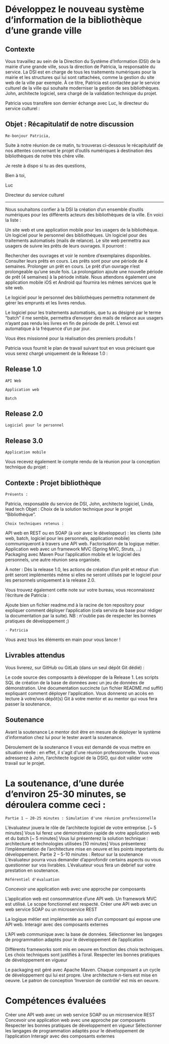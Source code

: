 # Développez le nouveau système d’information de la bibliothèque d’une grande ville

## Contexte

Vous travaillez au sein de la Direction du Système d’Information (DSI)  de la mairie d’une grande ville, sous la direction de Patricia, la responsable du service. La DSI est en charge de tous les traitements numériques pour la mairie et les structures qui lui sont rattachées, comme la gestion du site web de la ville par exemple. À ce titre, Patricia est contactée par le service culturel de la ville qui souhaite moderniser la gestion de ses bibliothèques. John, architecte logiciel, sera chargé de la validation technique du projet.

Patricia vous transfère son dernier échange avec Luc, le directeur du service culturel :

## Objet : Récapitulatif de notre discussion

    Re-bonjour Patricia,

Suite à notre réunion de ce matin, tu trouveras ci-dessous le récapitulatif de nos attentes concernant le projet d’outils numériques à destination des bibliothèques de notre très chère ville.

Je reste à dispo si tu as des questions,

Bien à toi,

Luc

Directeur du service culturel

----

Nous souhaitons confier à la DSI la création d’un ensemble d’outils numériques pour les différents acteurs des bibliothèques de la ville. En voici la liste :

Un site web et une application mobile pour les usagers de la bibliothèque.
Un logiciel pour le personnel des bibliothèques.
Un logiciel pour des traitements automatisés (mails de relance).
Le site web permettra aux usagers de suivre les prêts de leurs ouvrages. Il pourront :

Rechercher des ouvrages et voir le nombre d’exemplaires disponibles.
Consulter leurs prêts en cours. Les prêts sont pour une période de 4 semaines.
Prolonger un prêt en cours. Le prêt d’un ouvrage n’est prolongeable qu’une seule fois. La prolongation ajoute une nouvelle période de prêt (4 semaines) à la période initiale.
Nous attendons également une application mobile iOS et Android qui fournira les mêmes services que le site web.

Le logiciel pour le personnel des bibliothèques permettra notamment de gérer les emprunts et les livres rendus.

Le logiciel pour les traitements automatisés, que tu as désigné par le terme “batch” il me semble, permettra d’envoyer des mails de relance aux usagers n’ayant pas rendu les livres en fin de période de prêt. L’envoi est automatique à la fréquence d’un par jour.

Vous êtes missionné pour la réalisation des premiers produits !

Patricia vous fournit le plan de travail suivant tout en vous précisant que vous serez chargé uniquement de la Release 1.0 :

## Release 1.0

    API Web

    Application web

    Batch

## Release 2.0

    Logiciel pour le personnel

## Release 3.0

    Application mobile

Vous recevez également le compte rendu de la réunion pour la conception technique du projet :

## Contexte : Projet bibliothèque

    Présents : 

Patricia, responsable du service de DSI,
John, architecte logiciel,
Linda, lead tech
Objet : Choix de la solution technique pour le projet “Bibliothèque”.

    Choix techniques retenus :

API web en REST ou en SOAP (à voir avec le développeur) : les clients (site web, batch, logiciel pour les personnels, application mobile) communiqueront à travers une API web. Factorisation de la logique métier.
Application web avec un framework MVC (Spring MVC, Struts, …)
Packaging avec Maven
Pour l’application mobile et le logiciel des personnels, une autre réunion sera organisée.

À noter : Dès la release 1.0, les actions de création d’un prêt et retour d’un prêt seront implémentés même si elles ne seront utilisés par le logiciel pour les personnels uniquement à la release 2.0.

Vous trouvez également cette note sur votre bureau, vous reconnaissez l’écriture de Patricia :

Ajoute bien un fichier readme.md à la racine de ton repository pour expliquer comment déployer l’application (cela servira de base pour rédiger la documentation par la suite).
NB : n'oublie pas de respecter les bonnes pratiques de développement ;)

    - Patricia

Vous avez tous les éléments en main pour vous lancer !

## Livrables attendus
Vous livrerez, sur GitHub ou GitLab (dans un seul dépôt Git dédié) :

Le code source des composants à développer de la Release 1.
Les scripts SQL de création de la base de données avec un jeu de données de démonstration.
Une documentation succincte (un fichier README.md  suffit) expliquant comment déployer l'application.
Vous donnerez un accès en lecture à votre/vos dépôt(s) Git à votre mentor et au mentor qui vous fera passer la soutenance.

## Soutenance
Avant la soutenance
Le mentor doit être en mesure de déployer le système d’information chez lui pour le tester avant la soutenance.

Déroulement de la soutenance
Il vous est demandé de vous mettre en situation réelle : en effet, il s'agit d'une réunion professionnelle. Vous vous adresserez à John, l’architecte logiciel de la DSIO, qui doit valider votre travail sur le projet.‌

# La soutenance, d’une durée d’environ 25-30 minutes, se déroulera comme ceci :

    Partie 1 – 20-25 minutes : Simulation d'une réunion professionnelle
L’évaluateur jouera le rôle de l’architecte logiciel de votre entreprise.
[~ 5 minutes]  Vous lui ferez une démonstration rapide de votre application web et du batch
[~ 5 minutes] Vous lui présenterez la solution technique : architecture et technologies utilisées
[10 minutes] Vous présenterez l’implémentation de l’architecture mise en oeuvre et les points importants du développement.
    Partie 2 – 5-10 minutes : Retour sur la soutenance
L’évaluateur pourra vous demander d’approfondir certains aspects ou vous questionner sur vos livrables.
L’évaluateur vous fera un debrief sur votre prestation en soutenance.

    Référentiel d'évaluation
Concevoir une application web avec une approche par composants

L’application web est consommatrice d’une API web.
Un framework MVC est utilisé.
Le scope fonctionnel est respecté.
Créer une API web avec un web service SOAP ou un microservice REST

La logique métier est implémentée au sein d’un composant qui expose une API web.
Interagir avec des composants externes

L’API web communique avec la base de données.
Sélectionner les langages de programmation adaptés pour le développement de l’application

Différents frameworks sont mis en oeuvre en fonction des choix techniques.
Les choix techniques sont justifiés à l’oral.
Respecter les bonnes pratiques de développement en vigueur

Le packaging est géré avec Apache Maven.
Chaque composant a un cycle de développement qui lui est propre.
Une architecture n-tiers est mise en oeuvre.
Le patron de conception ‘Inversion de contrôle’ est mis en oeuvre.

# Compétences évaluées
Créer une API web avec un web service SOAP ou un microservice REST
Concevoir une application web avec une approche par composants
Respecter les bonnes pratiques de développement en vigueur
Sélectionner les langages de programmation adaptés pour le développement de l’application
Interagir avec des composants externes
